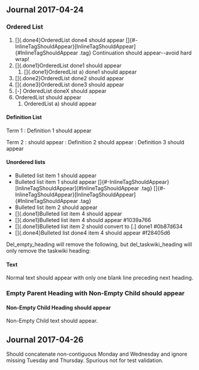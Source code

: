 ## Journal 2017-04-24

### Ordered List

1.  []{.done4}OrderedList done4 should appear
    []{#-InlineTagShouldAppear}[InlineTagShouldAppear]{#InlineTagShouldAppear
    .tag} Continuation should appear\--avoid hard wrap!
2.  []{.done1}OrderedList done1 should appear
    1.  []{.done1}OrderedList a) done1 should appear
3.  []{.done2}OrderedList done2 should appear
4.  []{.done3}OrderedList done3 should appear
5.  \[-\] OrderedList doneX should appear
6.  OrderedList should appear
    1.  OrderedList a) should appear

#### Definition List

Term 1
:   Definition 1 should appear

Term 2
:   should appear
:   Definition 2 should appear
:   Definition 3 should appear

#### Unordered lists

-   Bulleted list item 1 should appear
-   Bulleted list item 1 should appear
    []{#-InlineTagShouldAppear}[InlineTagShouldAppear]{#InlineTagShouldAppear
    .tag}
    []{#-InlineTagShouldAppear}[InlineTagShouldAppear]{#InlineTagShouldAppear
    .tag}
-   Bulleted list item 2 should appear
-   []{.done1}Bulleted list item 4 should appear
-   []{.done1}Bulleted list item 4 should appear #1039a766
-   []{.done1}Bulleted list item 2 should convert to \[.\] done1
    #0b87d634
-   []{.done4}Bulleted list done4 item 4 should appear #f28405d6

Del_empty_heading will remove the following, but del_taskwiki_heading
will only remove the taskwiki heading:

#### Text

Normal text should appear with only one blank line preceding next
heading.

### Empty Parent Heading with Non-Empty Child should appear

#### Non-Empty Child Heading should appear

Non-Empty Child text should appear.

## Journal 2017-04-26

Should concatenate non-contiguous Monday and Wednesday and ignore
missing Tuesday and Thursday. Spurious not for test validation.
